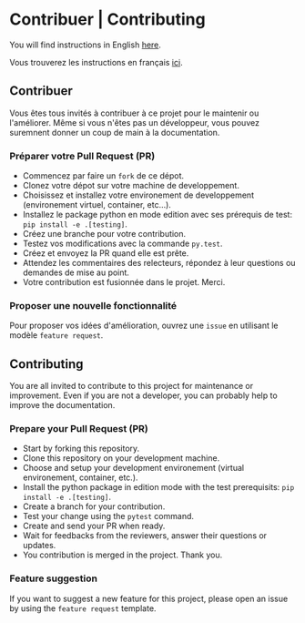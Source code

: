 # Contribuer | Contributing

You will find instructions in English [here](#contributing).

Vous trouverez les instructions en français [ici](#contribuer).

## Contribuer

Vous êtes tous invités à contribuer à ce projet pour le maintenir ou l'améliorer.
Même si vous n'êtes pas un développeur, vous pouvez suremnent donner un coup de
main à la documentation.

### Préparer votre Pull Request (PR)

-   Commencez par faire un `fork` de ce dépot.
-   Clonez votre dépot sur votre machine de developpement.
-   Choisissez et installez votre environement de developpement (environement
    virtuel, container, etc...).
-   Installez le package python en mode edition avec ses prérequis de test: `pip
    install -e .[testing]`.
-   Créez une branche pour votre contribution.
-   Testez vos modifications avec la commande `py.test`.
-   Créez et envoyez la PR quand elle est prête.
-   Attendez les commentaires des relecteurs, répondez à leur questions ou demandes
    de mise au point.
-   Votre contribution est fusionnée dans le projet. Merci.

### Proposer une nouvelle fonctionnalité

Pour proposer vos idées d'amélioration, ouvrez une `issue` en utilisant le
modèle `feature request`.

## Contributing

You are all invited to contribute to this project for maintenance or improvement.
Even if you are not a developer, you can probably help to improve the documentation.

### Prepare your Pull Request (PR)

-   Start by forking this repository.
-   Clone this repository on your development machine.
-   Choose and setup your development environement (virtual environement, container,
    etc.).
-   Install the python package in edition mode with the test prerequisits: `pip 
    install -e .[testing]`.
-   Create a branch for your contribution.
-   Test your change using the `pytest` command.
-   Create and send your PR when ready.
-   Wait for feedbacks from the reviewers, answer their questions or updates.
-   You contribution is merged in the project. Thank you.

### Feature suggestion

If you want to suggest a new feature for this project, please open an issue by
using the `feature request` template.
